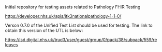 Initial repository for testing assets related to Pathology FHIR Testing

https://developer.nhs.uk/apis/itk3nationalpathology-1-1-0/


Verson 0.7.0 of the Unified Test List should be used for testing. The link to obtain this version of the UTL is below:

https://isd.digital.nhs.uk/trud3/user/guest/group/0/pack/38/subpack/559/releases

